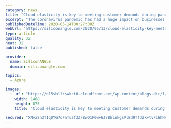 ```yaml
---
category: news
title: "Cloud elasticity is key to meeting customer demands during pandemic"
excerpt: "The coronavirus pandemic has had a huge impact on businesses — while some enterprises see demand for their products and services drop dramatically, others observe a sharp rise. This environment requires a much more elastic cloud infrastructure to keep up with these fluctuations,"
publishedDateTime: 2020-05-14T00:27:00Z
webUrl: "https://siliconangle.com/2020/05/13/cloud-elasticity-key-meeting-customer-demands-pandemic-awssummit/"
type: article
quality: 32
heat: 32
published: false

provider:
  name: SiliconANGLE
  domain: siliconangle.com

topics:
  - Azure

images:
  - url: "https://d15shllkswkct0.cloudfront.net/wp-content/blogs.dir/1/files/2020/05/Corey-Quinn-AWS-Summit-Online-2020.jpg"
    width: 1468
    height: 875
    title: "Cloud elasticity is key to meeting customer demands during pandemic"

secured: "XNvaSn3TIqDYG7oFnTu2f3Z/BwQ1F0w+6J7BhlnkgsVlBd9Tfd2k+tvFi6hHKBtflDjeTp1HMPA/42tonlgWiYhGgbW6qIvoHw+dDas5nTWbO+QX7z0+QzYD73oR/qfwhLEwW0EwkTmPoQTdjukGX/NxzaG8CMAMeDmPJ1eH5HVW6KLw4oyxKFs5y5MJY1I8Sp8ZpO6/MI3z8Fp7H/xqNIdldOwtAk011D59tQfHiRBYEuyD9XZMdcaPWREzackm6Oc/e4BUz13wfn66gvakouI7EC48S5yRVK8YBmDdEKrHyT/e1q3ixl47m2L0FQLvJLiJjVYRe676qLsJMahSeNhkce+Vx120mj5KHu9WPjKjrBJu+KCS7Vc1OOAQyZHME0ND6VcRcuzfXalRivJ6tMWa3SCM0k+cPfymX7e67FzeB+W4HsygN3Flg6AdYlFlhiFG/8y4FkpzS6ZQRbQ/GNcev8pfi5RMHUVj9kXavB0=;GFjSd1xG35qBMo7iBWGGxg=="
---
```


